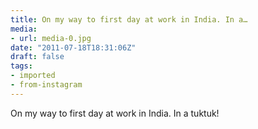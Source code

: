 ```yaml
---
title: On my way to first day at work in India. In a…
media:
- url: media-0.jpg
date: "2011-07-18T18:31:06Z"
draft: false
tags:
- imported
- from-instagram
---
```

On my way to first day at work in India. In a tuktuk\!
